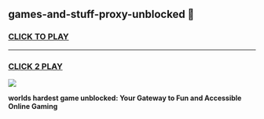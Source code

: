 
## games-and-stuff-proxy-unblocked 👋
<h3>
<a href="https://premium.freeplayer.one?title=games-and-stuff-proxy-unblocked&ref=14F">CLICK TO PLAY</a></h3>
<hr>

<h3>
<a href="https://premium.freeplayer.one?title=games-and-stuff-proxy-unblocked&ref=14F">CLICK 2 PLAY</a>
  
</h3>

<a href="https://premium.freeplayer.one?title=games-and-stuff-proxy-unblocked&ref=12F/"><img src="https://clearcache.store/games.png"></a>


**worlds hardest game unblocked: Your Gateway to Fun and Accessible Online Gaming**
